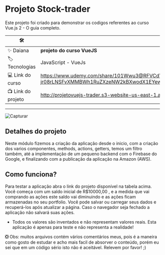 # Projeto Stock-trader

Este projeto foi criado para demonstrar os codigos referentes ao curso Vue.js 2 - O guia completo.

|  🛠 |     |
| -------------  | --- |
| :sparkles: Daiana        | **projeto do curso VueJS**
| :label: Tecnologias | JavaScript -  VueJs
| 💻 Link do curso | https://www.udemy.com/share/101Wwu3@RFVCdY-jr08rLNSFvXMMBWh1RuZXzeNW2kBXwodX1EYewXyFBGOBXrD7hReJwRe-/
| 📺 Link do projeto | http://projetovuejs-trader.s3-website-us-east-1.amazonaws.com/


---
![Capturar](https://github.com/ILadyLuckI/vuejs-stock-trader-projeto/assets/69736274/7896b3a0-4e47-44dc-b1d0-38705ea6b743)


## Detalhes do projeto

Neste módulo fizemos a criação da aplicação desde o inicio, com a criação dos varios componentes, methods, actions, getters, temos um filtro também, até a implementação de um pequeno backend com o Firebase do Google, e finalizando com a publicação da aplicação na Amazon (AWS).

## Como funciona?
Para testar a aplicação abra o link do projeto disponível na tabela acima. Você começa com um saldo inicial de R$10000,00 , e a medida que vai comprando as ações este saldo vai diminuindo e as ações ficam armazenadas no seu portfolio. Você pode salvar ou carregar seus dados e recuperá-los após atualizar a página. Caso o navegador seja fechado a aplicação não salvará suas ações.
* Todos os valores são inventados e não representam valores reais. Esta aplicação é apenas para teste e não representa a realidade!


❎ Obs: muitos arquivos contém vários comentários meus, pois é a maneira como gosto de estudar e acho mais facil de absorver o conteúdo, porém eu sei que em um código sério isto não é aceitável. Relevem por favor! ;)




